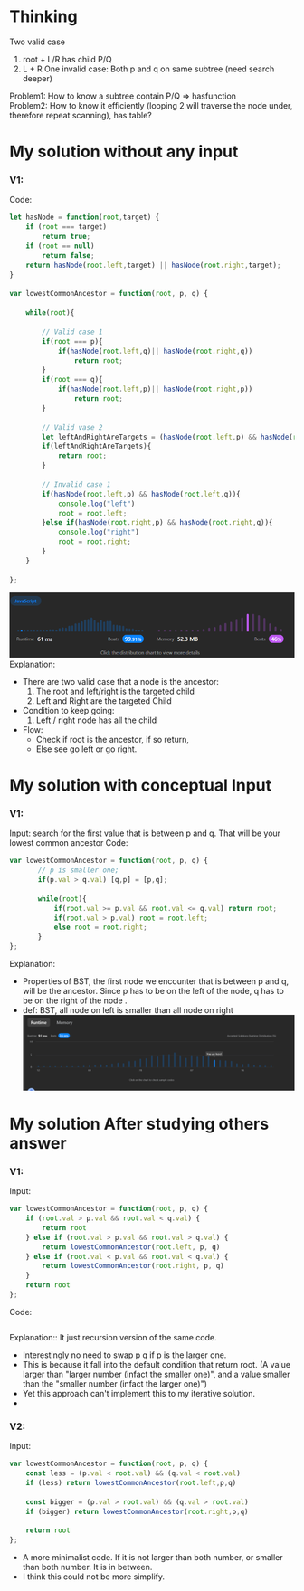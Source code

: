 
# Thinking
Two valid case
1. root + L/R has child P/Q
2. L + R
One invalid case:
Both p and q on same subtree (need search deeper)

Problem1: How to know a subtree contain P/Q => hasfunction\
Problem2: How to know it efficiently (looping 2 will traverse the node under, therefore repeat scanning), has table?


# My solution without any input

### V1:
Code:
```js
let hasNode = function(root,target) {
    if (root === target)
        return true;
    if (root == null)
        return false;
    return hasNode(root.left,target) || hasNode(root.right,target);
}

var lowestCommonAncestor = function(root, p, q) {

    while(root){

        // Valid case 1
        if(root === p){
            if(hasNode(root.left,q)|| hasNode(root.right,q))
                return root;
        }
        if(root === q){
            if(hasNode(root.left,p)|| hasNode(root.right,p))
                return root;
        }

        // Valid vase 2
        let leftAndRightAreTargets = (hasNode(root.left,p) && hasNode(root.right,q)) || (hasNode(root.left,q) && hasNode(root.right,p));
        if(leftAndRightAreTargets){
            return root;
        }

        // Invalid case 1
        if(hasNode(root.left,p) && hasNode(root.left,q)){
            console.log("left")
            root = root.left;
        }else if(hasNode(root.right,p) && hasNode(root.right,q)){
            console.log("right")
            root = root.right;
        }
    }

};
```
![](../../z.Images/Pasted%20image%2020230527032159.png)Explanation:
- There are two valid case that a node is the ancestor:
	1. The root and left/right is the targeted child
	2. Left and Right are the targeted Child
- Condition to keep going:
	1. Left / right node has all the child
- Flow:
	- Check if root is the ancestor, if so return,
	- Else see go left or go right.


# My solution with conceptual Input

### V1: 
Input: search for the first value that is between p and q. That will be your lowest common ancestor
Code:
```js
var lowestCommonAncestor = function(root, p, q) {   
       // p is smaller one;
       if(p.val > q.val) [q,p] = [p,q];
       
       while(root){
           if(root.val >= p.val && root.val <= q.val) return root;
           if(root.val > p.val) root = root.left;
           else root = root.right;
       }
};
```
Explanation:
- Properties of BST, the first node we encounter that is between p and q, will be the ancestor. Since p has to be on the left of the node, q has to be on the right of the node .
- def: BST, all node on left is smaller than all node on right
![](../../z.Images/Pasted%20image%2020230527043334.png)
# My solution After studying others answer

### V1: 
Input:
```js
var lowestCommonAncestor = function(root, p, q) {
    if (root.val > p.val && root.val < q.val) {
        return root
    } else if (root.val > p.val && root.val > q.val) {
        return lowestCommonAncestor(root.left, p, q)
    } else if (root.val < p.val && root.val < q.val) {
        return lowestCommonAncestor(root.right, p, q)
    }
    return root
};
```
Code:
```js

```
Explanation::
It just recursion version of the same code. 
- Interestingly no need to swap p q if p is the larger one.
- This is because it fall into the default condition that return root. (A value larger than "larger number (infact the smaller one)", and a value smaller than the "smaller number (infact the larger one)")
- Yet this approach can't implement this to my iterative solution. 
- 
### V2: 
Input:
```js
var lowestCommonAncestor = function(root, p, q) {
    const less = (p.val < root.val) && (q.val < root.val)
    if (less) return lowestCommonAncestor(root.left,p,q)

    const bigger = (p.val > root.val) && (q.val > root.val)
    if (bigger) return lowestCommonAncestor(root.right,p,q)
    
    return root
};
```
- A more minimalist code. If it is not larger than both number, or smaller than both number. It is in between.
- I think this could not be more simplify. 